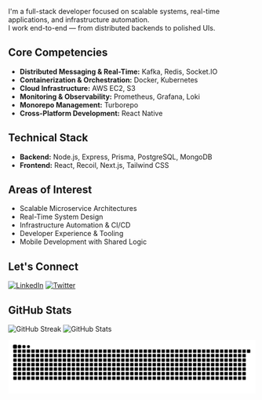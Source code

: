 I'm a full-stack developer focused on scalable systems, real-time applications, and infrastructure automation.  
I work end-to-end — from distributed backends to polished UIs.

## Core Competencies

- **Distributed Messaging & Real-Time:** Kafka, Redis, Socket.IO  
- **Containerization & Orchestration:** Docker, Kubernetes  
- **Cloud Infrastructure:** AWS EC2, S3  
- **Monitoring & Observability:** Prometheus, Grafana, Loki  
- **Monorepo Management:** Turborepo  
- **Cross-Platform Development:** React Native

## Technical Stack

- **Backend:** Node.js, Express, Prisma, PostgreSQL, MongoDB  
- **Frontend:** React, Recoil, Next.js, Tailwind CSS  

## Areas of Interest

- Scalable Microservice Architectures  
- Real-Time System Design  
- Infrastructure Automation & CI/CD  
- Developer Experience & Tooling  
- Mobile Development with Shared Logic  

## Let's Connect

[![LinkedIn](https://img.shields.io/badge/LinkedIn-0077B5?style=for-the-badge&logo=linkedin&logoColor=white)](https://www.linkedin.com/in/vansh-maurya)  [![Twitter](https://img.shields.io/badge/Twitter-1DA1F2?style=for-the-badge&logo=twitter&logoColor=white)](https://x.com/Luc27aV)

## GitHub Stats

![GitHub Streak](https://nirzak-streak-stats.vercel.app/?user=va24nsh&theme=github_dark&hide_border=true)  ![GitHub Stats](https://github-readme-stats.vercel.app/api?username=va24nsh&theme=github_dark&hide_border=true&include_all_commits=false&count_private=false)

![Contribution Snake](https://github.com/va24nsh/snk/blob/output/github-contribution-grid-snake-dark.svg)
